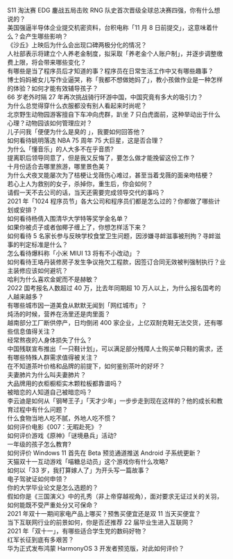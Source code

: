 S11 淘汰赛 EDG 鏖战五局击败 RNG 队史首次晋级全球总决赛四强，你有什么想说的？  
美国强逼半导体企业提交机密资料，台积电称「11 月 8 日前提交」，这意味着什么？会产生哪些影响？  
《沙丘》上映后为什么会出现口碑两极分化的情况？  
人社部表示将建立个人养老金制度，拟采取「养老金个人账户制」，并逐步调整缴费上限，将会带来哪些变化？  
有哪些是当了程序员后才知道的事？程序员在日常生活工作中又有哪些趣事？  
博士妈妈被女儿写作业逼哭，称「我都不想做她妈了」，教小孩做作业是一种怎样的体验？如何才能有效辅导孩子？  
66 岁老外时隔 27 年再次挑战骑行环游中国，中国究竟有多大的吸引力？  
为什么总觉得穿什么衣服都没有别人看起来时尚呢？  
北京野生动物园游客擅自下车冲向虎群，趴坐 7 只白虎面前，这种举动出于什么心理？动物园该如何管理应对？  
儿子问我「便便为什么是臭的 」，我要如何回答他？  
如何看待姚明落选 NBA 75 周年 75 大巨星，这是否合理？  
为什么「懂音乐」的人大多不在乎音质?  
提离职后领导同意了，但是我又反悔了，要怎么做才能挽留这份工作？  
十月份适合去哪里旅游，哪里景色美？  
为什么犬夜叉能屡次为了桔梗让戈薇伤心难过，甚至当着戈薇的面亲吻桔梗？  
若心上人为救别的女子，杀掉你，重生后，你会如何？  
请假一天不去公司的话，当天还需要完成领导交代的事吗？  
2021 年「1024 程序员节」各大公司和程序员们都是怎么过的？你都做了哪些计划或安排？  
如何看待杨倩入围清华大学特等奖学金名单？  
如果你被贞子或者伽椰子缠上了，你想怎样活下来？  
如何看待 5 名家长参与反映学校食堂卫生问题，因涉嫌寻衅滋事被刑拘？寻衅滋事的判定标准是什么？  
怎么看待爆料称「小米 MIUI 13 将有不小改动」？  
如何看待王珞丹装修房子发生争议拖欠工程款，因签订合同无效被判强制执行？业主装修应该如何避坑？  
哈利为什么喜欢金妮而不是赫敏？  
2022 国考报名人数超过 40 万，比去年同期超 10 万人以上，为什么报名国考的人越来越多？  
有哪些城市因一道美食从默默无闻到「网红城市」？  
炖汤的时候，营养在汤里还是肉里面？  
越南部分工厂断供停产，日均倒闭 400 家企业，上亿双耐克鞋无法交货，还有哪些信息值得关注？  
经常熬夜的人身体损失了什么？  
中国残联宣布推出「一只鞋计划」，可以满足部分残障人士购买单只鞋的需求，还有哪些特殊人群需求值得被关注？  
在不知道茶叶价格和品牌的前提下，如何鉴别茶叶的好坏？  
夫妻肺片为什么叫夫妻肺片？  
大品牌用的衣柜橱柜实木颗粒板都靠谱吗？  
被暗恋的人知道自己被暗恋吗？  
李云迪是如何从「钢琴王子」「天才少年」一步步走到现在这样的？他的成长和教育过程中有什么问题？  
什么食物当地人吃不腻，外地人吃不惯？  
如何评价电影《007：无暇赴死》？  
如何评价游戏《原神》「谜境悬兵」活动?  
一年级的孩子怎么教育?  
如何评价 Windows 11 首先在 Beta 预览通道推送 Android 子系统更新？  
天猫双十一互动游戏「喵糖总动员」这个游戏你有什么攻略?  
如何以「33 岁，我打算嫁人了」为开头写一篇故事？  
电子驾驶证如何申领？  
你的大学毕业论文是怎么选题的？  
假如你是《三国演义》中的孔秀（非上帝穿越视角），面对要求无证过关的关羽，如何能既不受严重处分又可保命？  
2021 年双十一期间家电产品上哪买？预售买便宜还是双 11 当天买便宜？  
当下互联网行业的前景如何，你是否还推荐 22 届毕业生进入互联网？  
2021 年「双十一」，有哪些适合学生党的数码好物？  
红军长征到底有多艰苦？  
华为正式发布鸿蒙 HarmonyOS 3 开发者预览版，对此如何评价？  
